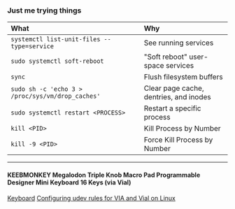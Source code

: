 ### Just me trying things

| What | Why |
| :--- | :--- |
| `systemctl list-unit-files --type=service` | See running services |
| `sudo systemctl soft-reboot` | "Soft reboot" user-space services |
| `sync` | Flush filesystem buffers |
| `sudo sh -c 'echo 3 > /proc/sys/vm/drop_caches'` | Clear page cache, dentries, and inodes |
| `sudo systemctl restart <PROCESS>` | Restart a specific process |
| `kill <PID>` | Kill Process by Number |
| `kill -9 <PID>` | Force Kill Process by Number |
---
#### KEEBMONKEY Megalodon Triple Knob Macro Pad Programmable Designer Mini Keyboard 16 Keys (via Vial)
[Keyboard](https://www.keebmonkey.com/products/megalodon-triple-knob-macro-pad)
[Configuring udev rules for VIA and Vial on Linux](https://get.vial.today/manual/linux-udev.html)
